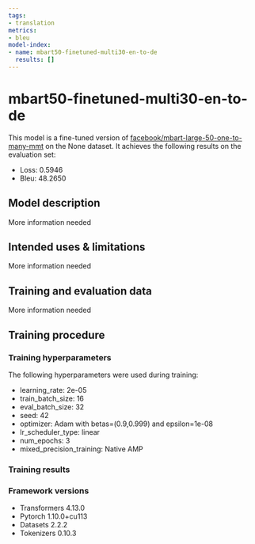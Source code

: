 ```yaml
---
tags:
- translation
metrics:
- bleu
model-index:
- name: mbart50-finetuned-multi30-en-to-de
  results: []
---
```


<!-- This model card has been generated automatically according to the information the Trainer had access to. You
should probably proofread and complete it, then remove this comment. -->

# mbart50-finetuned-multi30-en-to-de

This model is a fine-tuned version of [facebook/mbart-large-50-one-to-many-mmt](https://huggingface.co/facebook/mbart-large-50-one-to-many-mmt) on the None dataset.
It achieves the following results on the evaluation set:
- Loss: 0.5946
- Bleu: 48.2650

## Model description

More information needed

## Intended uses & limitations

More information needed

## Training and evaluation data

More information needed

## Training procedure

### Training hyperparameters

The following hyperparameters were used during training:
- learning_rate: 2e-05
- train_batch_size: 16
- eval_batch_size: 32
- seed: 42
- optimizer: Adam with betas=(0.9,0.999) and epsilon=1e-08
- lr_scheduler_type: linear
- num_epochs: 3
- mixed_precision_training: Native AMP

### Training results



### Framework versions

- Transformers 4.13.0
- Pytorch 1.10.0+cu113
- Datasets 2.2.2
- Tokenizers 0.10.3
